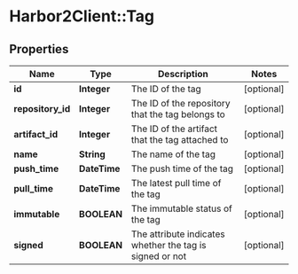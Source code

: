 # Harbor2Client::Tag

## Properties
Name | Type | Description | Notes
------------ | ------------- | ------------- | -------------
**id** | **Integer** | The ID of the tag | [optional] 
**repository_id** | **Integer** | The ID of the repository that the tag belongs to | [optional] 
**artifact_id** | **Integer** | The ID of the artifact that the tag attached to | [optional] 
**name** | **String** | The name of the tag | [optional] 
**push_time** | **DateTime** | The push time of the tag | [optional] 
**pull_time** | **DateTime** | The latest pull time of the tag | [optional] 
**immutable** | **BOOLEAN** | The immutable status of the tag | [optional] 
**signed** | **BOOLEAN** | The attribute indicates whether the tag is signed or not | [optional] 


